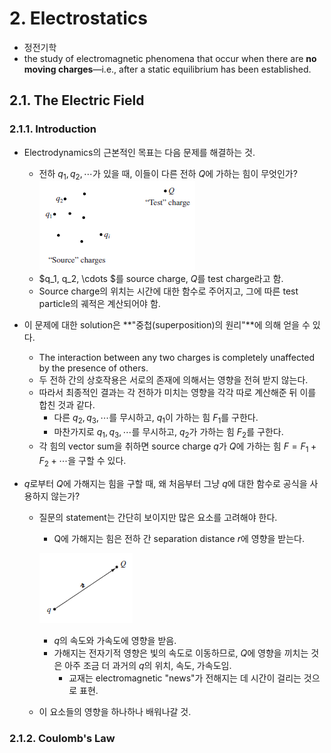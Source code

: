 # 2. Electrostatics

* 정전기학
* the study of electromagnetic phenomena that occur when there are **no moving charges**—i.e., after a static equilibrium has been established.

## 2.1. The Electric Field

### 2.1.1. Introduction

* Electrodynamics의 근본적인 목표는 다음 문제를 해결하는 것.
  * 전하 $q_1, q_2, \cdots$가 있을 때, 이들이 다른 전하 $Q$에 가하는 힘이 무엇인가?
    ![image-20220122083855908](\images\ED_1.png)
  * $q_1, q_2, \cdots $를 source charge, $Q$를 test charge라고 함.
  * Source charge의 위치는 시간에 대한 함수로 주어지고, 그에 따른 test particle의 궤적은 계산되어야 함.
* 이 문제에 대한 solution은 **"중첩(superposition)의 원리"**에 의해 얻을 수 있다.
  * The interaction between any two charges is completely unaffected by the presence of others.
  * 두 전하 간의 상호작용은 서로의 존재에 의해서는 영향을 전혀 받지 않는다.
  * 따라서 최종적인 결과는 각 전하가 미치는 영향을 각각 따로 계산해준 뒤 이를 합친 것과 같다.
    * 다른 $q_2, q_3, \cdots$를 무시하고, $q_1$이 가하는 힘 $F_1$를 구한다.
    * 마찬가지로 $q_1,q_3, \cdots$를 무시하고, $q_2$가 가하는 힘 $F_2$를 구한다.
  * 각 힘의 vector sum을 취하면 source charge $q$가 $Q$에 가하는 힘 $F = F_1+ F_2 + \cdots$을 구할 수 있다.

* $q$로부터 $Q$에 가해지는 힘을 구할 때, 왜 처음부터 그냥 $q$에 대한 함수로 공식을 사용하지 않는가?

  * 질문의 statement는 간단히 보이지만 많은 요소를 고려해야 한다.

    * Q에 가해지는 힘은 전하 간 separation distance $r$에 영향을 받는다.

    ![image-20220122083926284](\images\ED_2.png)

    * $q$의 속도와 가속도에 영향을 받음.
    * 가해지는 전자기적 영향은 빛의 속도로 이동하므로, $Q$에 영향을 끼치는 것은 아주 조금 더 과거의 $q$의 위치, 속도, 가속도임.
      * 교재는 electromagnetic "news"가 전해지는 데 시간이 걸리는 것으로 표현.

  * 이 요소들의 영향을 하나하나 배워나갈 것.





### 2.1.2. Coulomb's Law

